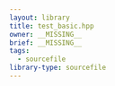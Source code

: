 ```yaml
---
layout: library
title: test_basic.hpp
owner: __MISSING__
brief: __MISSING__
tags:
  - sourcefile
library-type: sourcefile
---
```

